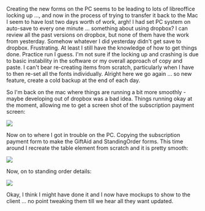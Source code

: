Creating the new forms on the PC seems to be leading to lots of libreoffice locking up ..., and now in the process of trying to transfer it back to the Mac I seem to have lost two days worth of work, argh!  I had set PC system on auto-save to every one minute ... something about using dropbox?  I can review all the past versions on dropbox, but none of them have the work from yesterday.  Somehow whatever I did yesterday didn't get save to dropbox.  Frustrating.  At least I still have the knowledge of how to get things done.  Practice run I guess.  I'm not sure if the locking up and crashing is due to basic instability in the software or my overall approach of copy and paste.  I can't bear re-creating items from scratch, particularly when I have to then re-set all the fonts individually.  Alright here we go again ... so new feature, create a cold backup at the end of each day.

So I'm back on the mac where things are running a bit more smoothly - maybe developing out of dropbox was a bad idea.  Things running okay at the moment, allowing me to get a screen shot of the subscription payment screen:

![](https://dl.dropbox.com/s/d5a6ja8jvokiut4/Screenshot%202017-12-14%2010.35.49.png?dl=0)

Now on to where I got in trouble on the PC.  Copying the subscription payment form to make the GiftAid and StandingOrder forms.  This time around I recreate the table element from scratch and it is pretty smooth:

![](https://dl.dropbox.com/s/xw9a9vc78vl42qe/Screenshot%202017-12-14%2010.30.06.png?dl=0)

Now, on to standing order details:

![](https://dl.dropbox.com/s/63a2g5s1hgra9t2/Screenshot%202017-12-14%2010.48.44.png?dl=0)

Okay, I think I might have done it and I now have mockups to show to the client ... no point tweaking them till we hear all they want updated.
